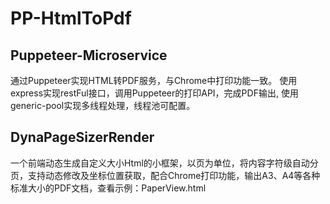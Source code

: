 # PP-HtmlToPdf 

## Puppeteer-Microservice
通过Puppeteer实现HTML转PDF服务，与Chrome中打印功能一致。 使用express实现restFul接口，调用Puppeteer的打印API，完成PDF输出, 使用generic-pool实现多线程处理，线程池可配置。

## DynaPageSizerRender
一个前端动态生成自定义大小Html的小框架，以页为单位，将内容字符级自动分页，支持动态修改及坐标位置获取，配合Chrome打印功能，输出A3、A4等各种标准大小的PDF文档，查看示例：PaperView.html
